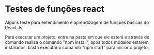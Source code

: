 # Testes de funções react

Alguns teste para entendimento e aprendizagem de funções básicas do React Js.

Para executar um projeto, entre na pasta em que ele esterá e através de comando realiza o comando "npm install", após todos módulos estarem instalados, basta executar o comando "npm start" para iniciar o projeto.
